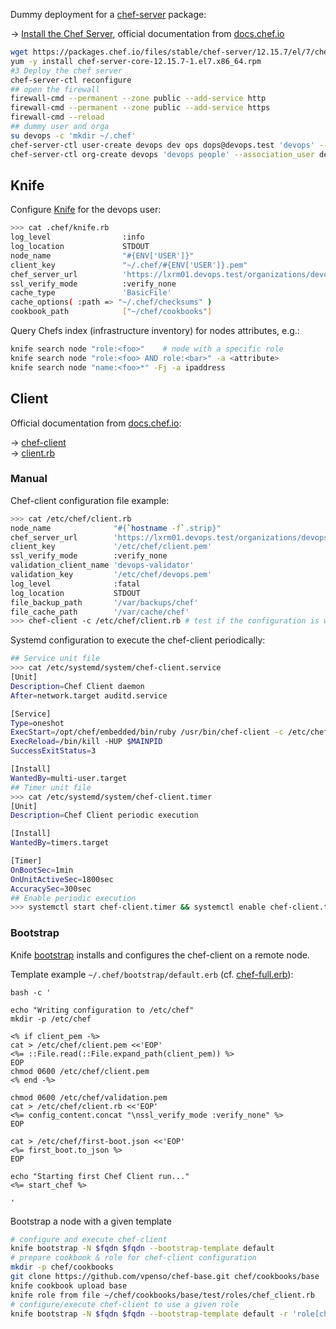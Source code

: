 

Dummy deployment for a [chef-server](https://downloads.chef.io/chef-server) package:

→ [Install the Chef Server](https://docs.chef.io/install_server.html), official documentation from [docs.chef.io](http://docs.chef.io)

```bash
wget https://packages.chef.io/files/stable/chef-server/12.15.7/el/7/chef-server-core-12.15.7-1.el7.x86_64.rpm
yum -y install chef-server-core-12.15.7-1.el7.x86_64.rpm
#3 Deploy the chef server
chef-server-ctl reconfigure
## open the firewall
firewall-cmd --permanent --zone public --add-service http
firewall-cmd --permanent --zone public --add-service https
firewall-cmd --reload
## dummy user and orga
su devops -c 'mkdir ~/.chef'
chef-server-ctl user-create devops dev ops dops@devops.test 'devops' --filename /home/devops/.chef/devops.pem
chef-server-ctl org-create devops 'devops people' --association_user devops --filename /etc/chef/devops.pem
```

## Knife

Configure [Knife](https://docs.chef.io/knife.html) for the devops user:

```bash
>>> cat .chef/knife.rb
log_level                :info
log_location             STDOUT
node_name                "#{ENV['USER']}"
client_key               "~/.chef/#{ENV['USER']}.pem"
chef_server_url          'https://lxrm01.devops.test/organizations/devops'
ssl_verify_mode          :verify_none
cache_type               'BasicFile'
cache_options( :path => "~/.chef/checksums" )
cookbook_path            ["~/chef/cookbooks"]
```

Query Chefs index (infrastructure inventory) for nodes attributes, e.g.: 

```bash
knife search node "role:<foo>"    # node with a specific role
knife search node "role:<foo> AND role:<bar>" -a <attribute>
knife search node "name:<foo>*" -Fj -a ipaddress
```

## Client

Official documentation from [docs.chef.io](http://docs.chef.io):

→ [chef-client](https://docs.chef.io/ctl_chef_client.html)  
→ [client.rb](https://docs.chef.io/config_rb_client.html)

### Manual

Chef-client configuration file example:

```bash
>>> cat /etc/chef/client.rb
node_name              "#{`hostname -f`.strip}"
chef_server_url        'https://lxrm01.devops.test/organizations/devops'
client_key             '/etc/chef/client.pem'
ssl_verify_mode        :verify_none
validation_client_name 'devops-validator'
validation_key         '/etc/chef/devops.pem'
log_level              :fatal
log_location           STDOUT
file_backup_path       '/var/backups/chef'
file_cache_path        '/var/cache/chef'
>>> chef-client -c /etc/chef/client.rb # test if the configuration is working
```

Systemd configuration to execute the chef-client periodically:

```bash
## Service unit file
>>> cat /etc/systemd/system/chef-client.service
[Unit]
Description=Chef Client daemon
After=network.target auditd.service

[Service]
Type=oneshot
ExecStart=/opt/chef/embedded/bin/ruby /usr/bin/chef-client -c /etc/chef/client.rb -L /var/log/chef-client.log
ExecReload=/bin/kill -HUP $MAINPID
SuccessExitStatus=3

[Install]
WantedBy=multi-user.target
## Timer unit file
>>> cat /etc/systemd/system/chef-client.timer
[Unit]
Description=Chef Client periodic execution

[Install]
WantedBy=timers.target

[Timer]
OnBootSec=1min
OnUnitActiveSec=1800sec
AccuracySec=300sec
## Enable periodic execution 
>>> systemctl start chef-client.timer && systemctl enable chef-client.timer
```

### Bootstrap

Knife [bootstrap](https://docs.chef.io/knife_bootstrap.html) installs and configures the chef-client on a remote node.

Template example `~/.chef/bootstrap/default.erb` (cf. [chef-full.erb](https://github.com/chef/chef/blob/master/lib/chef/knife/bootstrap/templates/chef-full.erb)):

```
bash -c '

echo "Writing configuration to /etc/chef"
mkdir -p /etc/chef

<% if client_pem -%>
cat > /etc/chef/client.pem <<'EOP'
<%= ::File.read(::File.expand_path(client_pem)) %>
EOP
chmod 0600 /etc/chef/client.pem
<% end -%>

chmod 0600 /etc/chef/validation.pem
cat > /etc/chef/client.rb <<'EOP'
<%= config_content.concat "\nssl_verify_mode :verify_none" %>
EOP

cat > /etc/chef/first-boot.json <<'EOP'
<%= first_boot.to_json %>
EOP

echo "Starting first Chef Client run..."
<%= start_chef %>

'
```

Bootstrap a node with a given template

```bash
# configure and execute chef-client
knife bootstrap -N $fqdn $fqdn --bootstrap-template default
# prepare cookbook & role for chef-client configuration
mkdir -p chef/cookbooks
git clone https://github.com/vpenso/chef-base.git chef/cookbooks/base
knife cookbook upload base
knife role from file ~/chef/cookbooks/base/test/roles/chef_client.rb
# configure/execute chef-client to use a given role
knife bootstrap -N $fqdn $fqdn --bootstrap-template default -r 'role[chef_client]'
```
